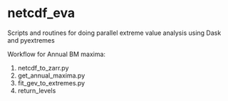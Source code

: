 # netcdf_eva
Scripts and routines for doing parallel extreme value analysis using Dask and pyextremes

Workflow for Annual BM maxima:

1. netcdf_to_zarr.py 
2. get_annual_maxima.py
3. fit_gev_to_extremes.py
4. return_levels
